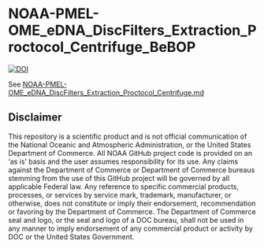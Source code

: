 # NOAA-PMEL-OME_eDNA_DiscFilters_Extraction_Proctocol_Centrifuge_BeBOP

[![DOI](https://zenodo.org/badge/1032147704.svg)](https://doi.org/10.5281/zenodo.16740832)


See [NOAA-PMEL-OME_eDNA_DiscFilters_Extraction_Proctocol_Centrifuge.md](https://github.com/HanWeinrich/NOAA-PMEL-OME_eDNA_DiscFilters_Extraction_Proctocol_Centrifuge_BeBOP/blob/main/NOAA-PMEL-OME_eDNA_DiscFilters_Extraction_Proctocol_Centrifuge.md)

## Disclaimer
This repository is a scientific product and is not official communication of the National Oceanic and Atmospheric Administration, or the United States Department of Commerce. All NOAA GitHub project code is provided on an ‘as is’ basis and the user assumes responsibility for its use. Any claims against the Department of Commerce or Department of Commerce bureaus stemming from the use of this GitHub project will be governed by all applicable Federal law. Any reference to specific commercial products, processes, or services by service mark, trademark, manufacturer, or otherwise, does not constitute or imply their endorsement, recommendation or favoring by the Department of Commerce. The Department of Commerce seal and logo, or the seal and logo of a DOC bureau, shall not be used in any manner to imply endorsement of any commercial product or activity by DOC or the United States Government.
